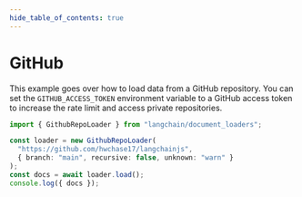 ```yaml
---
hide_table_of_contents: true
---
```


# GitHub

This example goes over how to load data from a GitHub repository.
You can set the `GITHUB_ACCESS_TOKEN` environment variable to a GitHub access token to increase the rate limit and access private repositories.

```typescript
import { GithubRepoLoader } from "langchain/document_loaders";

const loader = new GithubRepoLoader(
  "https://github.com/hwchase17/langchainjs",
  { branch: "main", recursive: false, unknown: "warn" }
);
const docs = await loader.load();
console.log({ docs });
```
